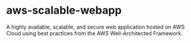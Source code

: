 # aws-scalable-webapp
A highly available, scalable, and secure web application hosted on AWS Cloud using best practices from the AWS Well-Architected Framework.
